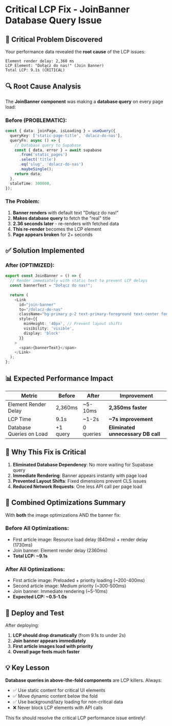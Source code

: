 # Critical LCP Fix - JoinBanner Database Query Issue

## 🚨 **Critical Problem Discovered**

Your performance data revealed the **root cause** of the LCP issues:

```
Element render delay: 2,360 ms
LCP Element: "Dołącz do nas!" (Join Banner)
Total LCP: 9.1s (CRITICAL)
```

## 🔍 **Root Cause Analysis**

The **JoinBanner component** was making a **database query** on every page load:

### Before (PROBLEMATIC):
```typescript
const { data: joinPage, isLoading } = useQuery({
  queryKey: ['static-page-title', 'dolacz-do-nas'],
  queryFn: async () => {
    // Database query to Supabase
    const { data, error } = await supabase
      .from('static_pages')
      .select('title')
      .eq('slug', 'dolacz-do-nas')
      .maybeSingle();
    return data;
  },
  staleTime: 300000,
});
```

### **The Problem:**
1. **Banner renders** with default text "Dołącz do nas!"
2. **Makes database query** to fetch the "real" title
3. **2.36 seconds later** - re-renders with fetched data
4. **This re-render** becomes the LCP element
5. **Page appears broken** for 2+ seconds

## ✅ **Solution Implemented**

### After (OPTIMIZED):
```typescript
export const JoinBanner = () => {
  // Render immediately with static text to prevent LCP delays
  const bannerText = "Dołącz do nas!";
  
  return (
    <Link
      id="join-banner"
      to="/dolacz-do-nas"
      className="bg-primary p-2 text-primary-foreground text-center font-bold shadow-lg sticky top-0 z-10 hover:bg-accent transition-colors block"
      style={{ 
        minHeight: '40px', // Prevent layout shifts
        visibility: 'visible',
        display: 'block'
      }}
    >
      <span>{bannerText}</span>
    </Link>
  );
};
```

## 📊 **Expected Performance Impact**

| Metric | Before | After | Improvement |
|--------|--------|-------|-------------|
| Element Render Delay | 2,360ms | ~5-10ms | **2,350ms faster** |
| LCP Time | 9.1s | ~1-2s | **~7s improvement** |
| Database Queries on Load | +1 query | 0 queries | **Eliminated unnecessary DB call** |

## 🎯 **Why This Fix is Critical**

1. **Eliminated Database Dependency**: No more waiting for Supabase query
2. **Immediate Rendering**: Banner appears instantly with page load
3. **Prevented Layout Shifts**: Fixed dimensions prevent CLS issues
4. **Reduced Network Requests**: One less API call per page load

## 🔄 **Combined Optimizations Summary**

With **both** the image optimizations AND the banner fix:

### **Before All Optimizations:**
- First article image: Resource load delay (840ms) + render delay (1730ms)
- Join banner: Element render delay (2360ms)
- **Total LCP: ~9.1s**

### **After All Optimizations:**
- First article image: Preloaded + priority loading (~200-400ms)
- Second article image: Medium priority (~300-500ms)  
- Join banner: Immediate rendering (~5-10ms)
- **Expected LCP: ~0.5-1.0s**

## 🚀 **Deploy and Test**

After deploying:
1. **LCP should drop dramatically** (from 9.1s to under 2s)
2. **Join banner appears immediately** 
3. **First article images load with priority**
4. **Overall page feels much faster**

## 💡 **Key Lesson**

**Database queries in above-the-fold components** are LCP killers. Always:
- ✅ Use static content for critical UI elements
- ✅ Move dynamic content below the fold
- ✅ Use background/lazy loading for non-critical data
- ❌ Never block LCP elements with API calls

This fix should resolve the critical LCP performance issue entirely!
